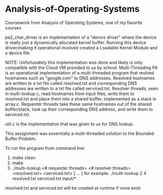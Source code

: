 # Analysis-of-Operating-Systems
Coursework from Analysis of Operating Systems, one of my favorite courses

pa2_char_driver is an implementation of a "device driver" where the device is really just a dynamically allocated kernel buffer. Running this device
driver/making it operational involved created a Loadable Kernel Module and a device file.






NOTE: Unfortunately this implementation was done and likely is only compatible with the Cloud VM provided to us by school.
Multi-Threading PA is an operational implementation of a multi-threaded program that reolved hostnames such as "google.com" to DNS addresses. Resolved 
hostnames are written to a txt file called resolved.txt and corresponding DNS addresses are written to a txt file called serviced.txt. Resolver threads, 
seen in multi-lookup.c, read hostnames from input files, write them to resolved.txt and place them into a shared buffer, implemented as a stack in 
array.c. Requester threads take these same hostnames out of the shared buffer/stack, look up their corresponding DNS address, and write them to 
serviced.txt.

util.c is the implementation that was given to us for DNS lookup.

This assignment was essentially a multi-threaded solution to the Bounded Buffer Problem.

To run the program from command line:
1) make clean
2) make
3) ./multi-lookup <# requester threads> <# resolver threads> <resolved.txt> <serviced.txt> [ <data files> ... ]
  for example: ./multi-lookup 2 4 resolved.txt serviced.txt input/*
 
resolved.txt and serviced.txt will be created at runtime if none exist
